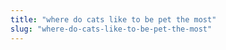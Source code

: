 ```yaml
---
title: "where do cats like to be pet the most"
slug: "where-do-cats-like-to-be-pet-the-most"
---
```


